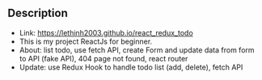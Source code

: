 ## Description

- Link: https://lethinh2003.github.io/react_redux_todo
- This is my project ReactJs for beginner.
- About: list todo, use fetch API, create Form and update data from form to API (fake API), 404 page not found, react router
- Update: use Redux Hook to handle todo list (add, delete), fetch API
